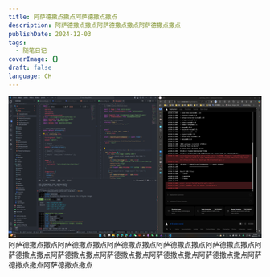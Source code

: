 ```yaml
---
title: 阿萨德撒点撒点阿萨德撒点撒点
description: 阿萨德撒点撒点阿萨德撒点撒点阿萨德撒点撒点
publishDate: 2024-12-03
tags:
  - 随笔日记
coverImage: {}
draft: false
language: CH
---
```

![](src/content/post/*/%E9%98%BF%E8%90%A8%E5%BE%B7%E6%92%92%E7%82%B9%E6%92%92%E7%82%B9%E9%98%BF%E8%90%A8%E5%BE%B7%E6%92%92%E7%82%B9%E6%92%92%E7%82%B9%E9%98%BF%E8%90%A8%E5%BE%B7%E6%92%92%E7%82%B9%E6%92%92%E7%82%B9/1733200927148.png)阿萨德撒点撒点阿萨德撒点撒点阿萨德撒点撒点阿萨德撒点撒点阿萨德撒点撒点阿萨德撒点撒点阿萨德撒点撒点阿萨德撒点撒点阿萨德撒点撒点阿萨德撒点撒点阿萨德撒点撒点阿萨德撒点撒点
